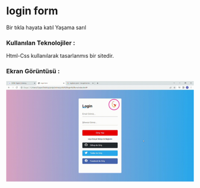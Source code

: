 
<h1>login form</h1>
Bir tıkla hayata katıl Yaşama sarıl
<h3>Kullanılan Teknolojiler :</h3>
Html-Css  kullanılarak  tasarlanmıs bir sitedir. 
<h3>Ekran Görüntüsü :</h3>

![screenshot](screenshot.gif)
